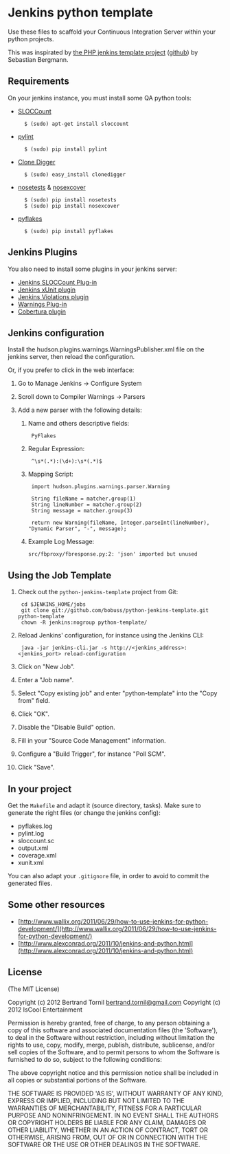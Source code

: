 # Jenkins python template

Use these files to scaffold your Continuous Integration Server within your python projects.

This was inspirated by [the PHP jenkins template project](http://jenkins-php.org/) ([github](https://github.com/sebastianbergmann/php-jenkins-template)) by Sebastian Bergmann.



## Requirements

On your jenkins instance, you must install some QA python tools:

* [SLOCCount](http://www.dwheeler.com/sloccount/)

        $ (sudo) apt-get install sloccount

* [pylint](http://pypi.python.org/pypi/pylint)

        $ (sudo) pip install pylint

* [Clone Digger](http://clonedigger.sourceforge.net/)

        $ (sudo) easy_install clonedigger

* [nosetests](http://readthedocs.org/docs/nose/en/latest/) & [nosexcover](http://pypi.python.org/pypi/nosexcover)

        $ (sudo) pip install nosetests
        $ (sudo) pip install nosexcover

* [pyflakes](http://pypi.python.org/pypi/pyflakes)

        $ (sudo) pip install pyflakes


## Jenkins Plugins

You also need to install some plugins in your jenkins server:

* [Jenkins SLOCCount Plug-in](http://wiki.jenkins-ci.org/display/JENKINS/SLOCCount+Plugin)
* [Jenkins xUnit plugin](http://wiki.jenkins-ci.org/display/JENKINS/xUnit+Plugin)
* [Jenkins Violations plugin](http://wiki.jenkins-ci.org/display/JENKINS/Violations)
* [Warnings Plug-in](https://wiki.jenkins-ci.org/display/JENKINS/Warnings+Plugin)
* [Cobertura plugin](https://wiki.jenkins-ci.org/display/JENKINS/Cobertura+Plugin)


## Jenkins configuration

Install the hudson.plugins.warnings.WarningsPublisher.xml file on the jenkins server, then reload the configuration.

Or, if you prefer to click in the web interface:

1. Go to Manage Jenkins -> Configure System
2. Scroll down to Compiler Warnings -> Parsers
3. Add a new parser with the following details:

    1. Name and others descriptive fields:

            PyFlakes

    2. Regular Expression:

            ^\s*(.*):(\d+):\s*(.*)$

    3. Mapping Script:

            import hudson.plugins.warnings.parser.Warning

            String fileName = matcher.group(1)
            String lineNumber = matcher.group(2)
            String message = matcher.group(3)

            return new Warning(fileName, Integer.parseInt(lineNumber), "Dynamic Parser", "-", message);

    4.  Example Log Message:

            src/fbproxy/fbresponse.py:2: 'json' imported but unused


## Using the Job Template

1. Check out the `python-jenkins-template` project from Git:

        cd $JENKINS_HOME/jobs
        git clone git://github.com/bobuss/python-jenkins-template.git python-template
        chown -R jenkins:nogroup python-template/

2. Reload Jenkins' configuration, for instance using the Jenkins CLI:

        java -jar jenkins-cli.jar -s http://<jenkins_address>:<jenkins_port> reload-configuration

3. Click on "New Job".

4. Enter a "Job name".

5. Select "Copy existing job" and enter "python-template" into the "Copy from" field.

6. Click "OK".

7. Disable the "Disable Build" option.

8. Fill in your "Source Code Management" information.

9. Configure a "Build Trigger", for instance "Poll SCM".

10. Click "Save".


## In your project

Get the `Makefile` and adapt it (source directory, tasks). Make sure to generate the right files (or change the jenkins config):

* pyflakes.log
* pylint.log
* sloccount.sc
* output.xml
* coverage.xml
* xunit.xml

You can also adapt your `.gitignore` file, in order to avoid to commit the generated files.


## Some other resources

* [http://www.wallix.org/2011/06/29/how-to-use-jenkins-for-python-development/](http://www.wallix.org/2011/06/29/how-to-use-jenkins-for-python-development/)
* [http://www.alexconrad.org/2011/10/jenkins-and-python.html](http://www.alexconrad.org/2011/10/jenkins-and-python.html)


## License

(The MIT License)

Copyright (c) 2012 Bertrand Tornil <bertrand.tornil@gmail.com>
Copyright (c) 2012 IsCool Entertainment

Permission is hereby granted, free of charge, to any person obtaining a copy of this software and associated documentation files (the 'Software'), to deal in the Software without restriction, including without limitation the rights to use, copy, modify, merge, publish, distribute, sublicense, and/or sell copies of the Software, and to permit persons to whom the Software is furnished to do so, subject to the following conditions:

The above copyright notice and this permission notice shall be included in all copies or substantial portions of the Software.

THE SOFTWARE IS PROVIDED 'AS IS', WITHOUT WARRANTY OF ANY KIND, EXPRESS OR IMPLIED, INCLUDING BUT NOT LIMITED TO THE WARRANTIES OF MERCHANTABILITY, FITNESS FOR A PARTICULAR PURPOSE AND NONINFRINGEMENT. IN NO EVENT SHALL THE AUTHORS OR COPYRIGHT HOLDERS BE LIABLE FOR ANY CLAIM, DAMAGES OR OTHER LIABILITY, WHETHER IN AN ACTION OF CONTRACT, TORT OR OTHERWISE, ARISING FROM, OUT OF OR IN CONNECTION WITH THE SOFTWARE OR THE USE OR OTHER DEALINGS IN THE SOFTWARE.


